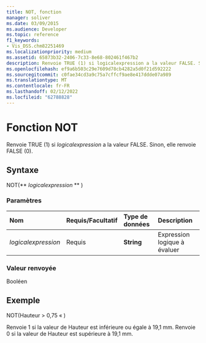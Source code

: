 ```yaml
---
title: NOT, fonction
manager: soliver
ms.date: 03/09/2015
ms.audience: Developer
ms.topic: reference
f1_keywords:
- Vis_DSS.chm82251469
ms.localizationpriority: medium
ms.assetid: 65873b32-2406-7c33-8e68-802461f467b2
description: Renvoie TRUE (1) si logicalexpression a la valeur FALSE. Sinon, elle renvoie FALSE (0).
ms.openlocfilehash: ef9a6b503c29e7609d78cb4282a5d0f21d592222
ms.sourcegitcommit: c0fae34cd3a9c75a7cffcf9ae8e417ddde07a989
ms.translationtype: MT
ms.contentlocale: fr-FR
ms.lasthandoff: 02/12/2022
ms.locfileid: "62788828"
---
```

# <a name="not-function"></a>Fonction NOT

Renvoie TRUE (1) si  _logicalexpression_ a la valeur FALSE. Sinon, elle renvoie FALSE (0). 
  
## <a name="syntax"></a>Syntaxe

NOT(** *logicalexpression* ** ) 
  
### <a name="parameters"></a>Paramètres

|**Nom**|**Requis/Facultatif**|**Type de données**|**Description**|
|:-----|:-----|:-----|:-----|
| _logicalexpression_ <br/> |Requis  <br/> |**String** <br/> |Expression logique à évaluer |
   
### <a name="return-value"></a>Valeur renvoyée

Booléen
  
## <a name="example"></a>Exemple

NOT(Hauteur \> 0,75 « ) 
  
Renvoie 1 si la valeur de Hauteur est inférieure ou égale à 19,1 mm. Renvoie 0 si la valeur de Hauteur est supérieure à 19,1 mm. 
  

